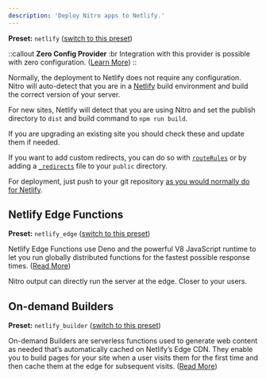 ```yaml
---
description: 'Deploy Nitro apps to Netlify.'
---
```


**Preset:** `netlify` ([switch to this preset](/deploy/#changing-the-deployment-preset))

::callout
**Zero Config Provider**
:br
Integration with this provider is possible with zero configuration. ([Learn More](/deploy/#zero-config-providers))
::

Normally, the deployment to Netlify does not require any configuration.
Nitro will auto-detect that you are in a [Netlify](https://www.netlify.com) build environment and build the correct version of your server.

For new sites, Netlify will detect that you are using Nitro and set the publish directory to `dist` and build command to `npm run build`.

If you are upgrading an existing site you should check these and update them if needed.

If you want to add custom redirects, you can do so with [`routeRules`](/config#routerules) or by adding a [`_redirects`](https://docs.netlify.com/routing/redirects/#syntax-for-the-redirects-file) file to your `public` directory.

For deployment, just push to your git repository [as you would normally do for Netlify](https://docs.netlify.com/configure-builds/get-started/).

## Netlify Edge Functions

**Preset:** `netlify_edge` ([switch to this preset](/deploy/#changing-the-deployment-preset))

Netlify Edge Functions use Deno and the powerful V8 JavaScript runtime to let you run globally distributed functions for the fastest possible response times. ([Read More](https://www.netlify.com/blog/announcing-serverless-compute-with-edge-functions))

Nitro output can directly run the server at the edge. Closer to your users.

## On-demand Builders

**Preset:** `netlify_builder` ([switch to this preset](/deploy/#changing-the-deployment-preset))

On-demand Builders are serverless functions used to generate web content as needed that’s automatically cached on Netlify’s Edge CDN. They enable you to build pages for your site when a user visits them for the first time and then cache them at the edge for subsequent visits.  ([Read More](https://docs.netlify.com/configure-builds/on-demand-builders/))
